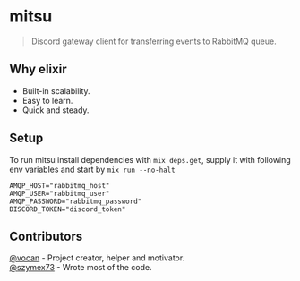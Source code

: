 # mitsu
> Discord gateway client for transferring events to RabbitMQ queue.

## Why elixir
- Built-in scalability.
- Easy to learn.
- Quick and steady.

## Setup
To run mitsu install dependencies with `mix deps.get`, supply it with following env variables and start by `mix run --no-halt`
```env
AMQP_HOST="rabbitmq_host"
AMQP_USER="rabbitmq_user"
AMQP_PASSWORD="rabbitmq_password"
DISCORD_TOKEN="discord_token"
```

## Contributors
[@vocan](https://github.com/vocan) - Project creator, helper and motivator.
</br>
[@szymex73](https://github.com/szymex73) - Wrote most of the code.
